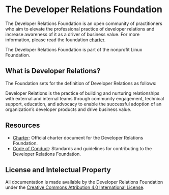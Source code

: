 # The Developer Relations Foundation

The Developer Relations Foundation is an open community of practitioners who aim to elevate the professional practice of developer relations and increase awareness of it as a driver of business value. For more information, please read the foundation [charter](https://github.com/DevRel-Foundation/governance/blob/main/Technical_Charter_v1.0.pdf).

The Developer Relations Foundation is part of the nonprofit Linux Foundation.

## What is Developer Relations?

The Foundation sets for the definition of Developer Relations as follows:

Developer Relations is the practice of building and nurturing relationships with external and internal teams through community engagement, technical support, education, and advocacy to enable the successful adoption of an organization’s developer products and drive business value.

## Resources

* [Charter](https://github.com/DevRel-Foundation/governance/blob/main/Technical_Charter_v1.0.pdf): Official charter document for the Developer Relations Foundation.
* [Code of Conduct](https://github.com/DevRel-Foundation/governance/blob/main/code_of_conduct.md): Standards and guidelines for contributing to the Developer Relations Foundation.

## License and Intelectual Property

All documentation is made available by the Developer Relations Foundation under the [Creative Commons Attribution 4.0 International License](http://creativecommons.org/licenses/by/4.0/).